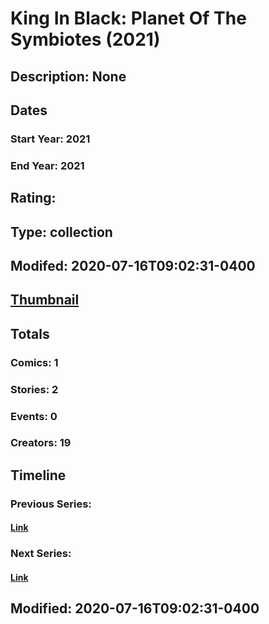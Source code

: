# King In Black: Planet Of The Symbiotes (2021)
## Description: None
## Dates
### Start Year: 2021
### End Year: 2021
## Rating: 
## Type: collection
## Modifed: 2020-07-16T09:02:31-0400
## [Thumbnail](http://i.annihil.us/u/prod/marvel/i/mg/b/40/image_not_available.jpg)
## Totals
### Comics: 1
### Stories: 2
### Events: 0
### Creators: 19
## Timeline
### Previous Series: 
#### [Link]()
### Next Series: 
#### [Link]()
## Modified: 2020-07-16T09:02:31-0400